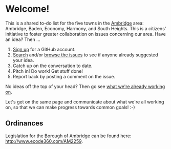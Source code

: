 # Welcome!

This is a shared to-do list for the five towns in the [Ambridge](https://en.wikipedia.org/wiki/Ambridge,_Pennsylvania) area: Ambridge, Baden, Economy, Harmony, and South Heights. This is a citizens' initiative to foster greater collaboration on issues concerning our area. Have an idea? Then ...

1. [Sign up](https://github.com/join) for a GitHub account.
2. [Search](https://github.com/Ambridge/Ambridge/search) and/or [browse the issues](https://github.com/Ambridge/Ambridge/issues) to see if anyone already suggested your idea.
3. Catch up on the conversation to date.
4. Pitch in! Do work! Get stuff done!
5. Report back by posting a comment on the issue.

No ideas off the top of your head? Then go see [what we're already working on](https://github.com/Ambridge/Ambridge/issues).

Let's get on the same page and communicate about what we're all working on, so that we can make progress towards common goals! :-)


## Ordinances

Legislation for the Borough of Ambridge can be found here: http://www.ecode360.com/AM2259.
